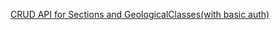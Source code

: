 [CRUD API for Sections and GeologicalClasses(with basic auth)](https://documenter.getpostman.com/view/25742043/2s93sc5D5D)
